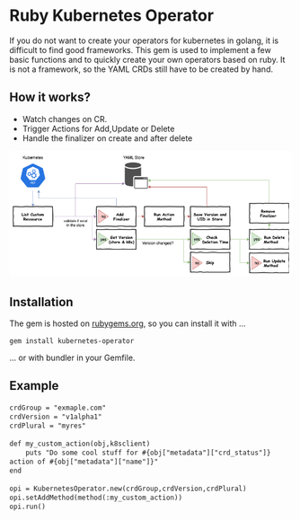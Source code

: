 # Ruby Kubernetes Operator
If you do not want to create your operators for kubernetes in golang, it is difficult to find good frameworks. This gem is used to implement a few basic functions and to quickly create your own operators based on ruby. It is not a framework, so the YAML CRDs still have to be created by hand.

## How it works?
- Watch changes on CR.
- Trigger Actions for Add,Update or Delete
- Handle the finalizer on create and after delete

![KubernetesOperator.png](KubernetesOperator.png)

## Installation
The gem is hosted on [rubygems.org](https://rubygems.org/gems/kubernetes-operator), so you can install it with ...
```
gem install kubernetes-operator
```
... or with bundler in your Gemfile.

## Example

```
crdGroup = "exmaple.com"
crdVersion = "v1alpha1"
crdPlural = "myres"

def my_custom_action(obj,k8sclient)
    puts "Do some cool stuff for #{obj["metadata"]["crd_status"]} action of #{obj["metadata"]["name"]}"
end

opi = KubernetesOperator.new(crdGroup,crdVersion,crdPlural)
opi.setAddMethod(method(:my_custom_action))
opi.run()
```